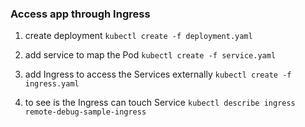 ### Access app through Ingress
1. create deployment
```kubectl create -f deployment.yaml```

2. add service to map the Pod
```kubectl create -f service.yaml```

3. add Ingress to access the Services externally
```kubectl create -f ingress.yaml```

4. to see is the Ingress can touch Service
```kubectl describe ingress remote-debug-sample-ingress```
